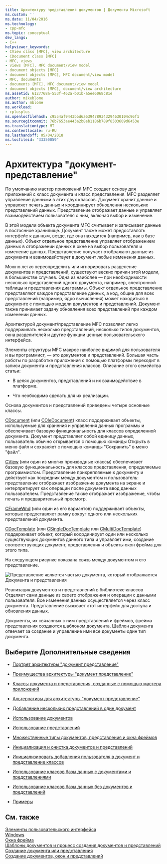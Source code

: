 ```yaml
---
title: Архитектуру представления документов | Документы Microsoft
ms.custom: ''
ms.date: 11/04/2016
ms.technology:
- cpp-mfc
ms.topic: conceptual
dev_langs:
- C++
helpviewer_keywords:
- CView class [MFC], view architecture
- CDocument class [MFC]
- MFC, views
- views [MFC], MFC document/view model
- document objects [MFC]
- document objects [MFC], MFC document/view model
- MFC, documents
- documents [MFC], MFC document/view model
- document objects [MFC], document/view architecture
ms.assetid: 6127768a-553f-462a-b01b-a5ee6068c81e
author: mikeblome
ms.author: mblome
ms.workload:
- cplusplus
ms.openlocfilehash: c9554af9443bbd6a6394789343294630104c96f1
ms.sourcegitcommit: 76b7653ae443a2b8eb1186b789f8503609d6453e
ms.translationtype: MT
ms.contentlocale: ru-RU
ms.lasthandoff: 05/04/2018
ms.locfileid: "33350059"
---
```

# <a name="documentview-architecture"></a>Архитектура "документ-представление"
По умолчанию мастер приложений MFC создает основу для приложений с класс документа и класс представления. MFC разделяет управление данными в этих двух классов. Документ хранит данные и управляет печать данных и координирует обновления нескольких представлений данных. Представление отображает данные и управляет взаимодействием пользователя с ним, включая выбор и изменение.  
  
 В этой модели объекта документа MFC считывает и записывает данные в постоянное хранилище. Документ также может предоставлять интерфейс к данным, везде, где она находится (например, как в базе данных). Объект отдельное представление управляет отображением данных в отображении данных в окне на выбор пользователя и изменение данных. Представление получает отображают данные из документа и взаимодействует в документ любые изменения данных.  
  
 Можно легко переопределить или игнорировать разделение документов и представлений, существуют веских причин этой модели, в большинстве случаев. Одна из наиболее — при необходимости несколько представлений одного документа, например, электронной таблицы и представления диаграммы. Объект отдельное представление представляют каждое представление данных, а код, общие для всех представлений (например, ядро вычисления) может находиться в документе с помощью модели документов и представлений. Документ также принимает задачу обновления всех представлений при каждом изменении данных.  
  
 Архитектурой документ/представление MFC позволяет легко поддерживать несколько представлений, несколько типов документов, окна разделителей и другие функции ценные пользовательского интерфейса.  
  
 Элементы структуры MFC макрос наиболее видимой для пользователя и вы программист, — это документов и представлений. Большая часть работы по разработке приложения с помощью платформы переходит в записи документа и представления классов. Описание этого семейства статьи:  
  
-   В целях документов, представлений и их взаимодействие в платформе.  
  
-   Что необходимо сделать для их реализации.  
  
 Основа документов и представлений приведены четыре основные классы.  
  
 [CDocument](../mfc/reference/cdocument-class.md) (или [COleDocument](../mfc/reference/coledocument-class.md)) класс поддерживает объекты, используемые для хранения и управления данных программы и обеспечивает базовую функциональность для классов определенной документа. Документ представляет собой единицу данных, пользователь обычно открывается с помощью команды Открыть в меню файл и сохраняет с помощью команды "Сохранить" в меню "файл".  
  
 [CView](../mfc/reference/cview-class.md) (или один из многих производные классы) обеспечивает базовую функциональность для классов представления, определяемые программистом. Представление прикрепляемые к документу и действует как посредник между документом и пользователь: представление отображает изображение документа на экране и интерпретирует как операции после документа ввод данных пользователем. Представление также отображает изображение, чтобы печать и предварительный просмотр.  
  
 [CFrameWnd](../mfc/reference/cframewnd-class.md) (или один из его вариантов) поддерживает объекты, которые предоставляет рамку вокруг одного или нескольких представлений документа.  
  
 [CDocTemplate](../mfc/reference/cdoctemplate-class.md) (или [CSingleDocTemplate](../mfc/reference/csingledoctemplate-class.md) или [CMultiDocTemplate](../mfc/reference/cmultidoctemplate-class.md)) поддерживает объект, который координирует один или несколько существующих документов данного типа и управляет ими, создание соответствующих документ, представления и объекты окон фрейма для этого типа.  
  
 На следующем рисунке показана связь между документом и его представление.  
  
 ![Представление является частью документа, который отображается](../mfc/media/vc379n1.gif "vc379n1")  
Документа и представления  
  
 Реализация документов и представлений в библиотеке классов Отделяет сами данные из своего отображения и операции с данными пользователя. Все изменения данных осуществляется через класс документа. Представление вызывает этот интерфейс для доступа и обновления данных.  
  
 Документы, их связанных с ним представлений и фреймов, фрейма представления создаются шаблоном документа. Шаблон документа отвечает за создание и управление ими все документы один тип документа.  
  
## <a name="what-do-you-want-to-know-more-about"></a>Выберите Дополнительные сведения  
  
-   [Портрет архитектуры "документ представление"](../mfc/a-portrait-of-the-document-view-architecture.md)  
  
-   [Преимущества архитектуры "документ представление"](../mfc/advantages-of-the-document-view-architecture.md)  
  
-   [Классы документа и представления, созданные с помощью мастера приложений](../mfc/document-and-view-classes-created-by-the-mfc-application-wizard.md)  
  
-   [Альтернативы для архитектуры "документ представление"](../mfc/alternatives-to-the-document-view-architecture.md)  
  
-   [Добавление нескольких представлений в один документ](../mfc/adding-multiple-views-to-a-single-document.md)  
  
-   [Использование документов](../mfc/using-documents.md)  
  
-   [Использование представлений](../mfc/using-views.md)  
  
-   [Множественные типы документов, представления и окна фреймов](../mfc/multiple-document-types-views-and-frame-windows.md)  
  
-   [Инициализация и очистка документов и представлений](../mfc/initializing-and-cleaning-up-documents-and-views.md)  
  
-   [Инициализировать добавления пользователя в документ и представление классов](../mfc/creating-new-documents-windows-and-views.md)  
  
-   [Использование классов базы данных с документами и представлениями](../data/mfc-using-database-classes-with-documents-and-views.md)  
  
-   [Использование классов базы данных без документов и представлений](../data/mfc-using-database-classes-without-documents-and-views.md)  
  
-   [Примеры](../visual-cpp-samples.md)  
  
## <a name="see-also"></a>См. также  
 [Элементы пользовательского интерфейса](../mfc/user-interface-elements-mfc.md)   
 [Windows](../mfc/windows.md)   
 [Окна фрейма](../mfc/frame-windows.md)   
 [Шаблоны документов и процесс создания документов и представлений](../mfc/document-templates-and-the-document-view-creation-process.md)   
 [Создание документа или представления](../mfc/document-view-creation.md)   
 [Создание документов, окон и представлений](../mfc/creating-new-documents-windows-and-views.md)

